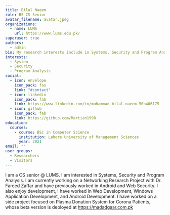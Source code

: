 ```yaml
---
title: Bilal Naeem
role: BS CS Senior
avatar_filename: avatar.jpeg
organizations:
  - name: LUMS
    url: https://www.lums.edu.pk/
superuser: true
authors:
  - admin
bio: My research interests include in Systems, Security and Program Analysis.
interests:
  - System
  - Security
  - Program Analysis
social:
  - icon: envelope
    icon_pack: fas
    link: "#contact"
  - icon: linkedin
    icon_pack: fab
    link: https://www.linkedin.com/in/muhammad-bilal-naeem-50b406175
  - icon: github
    icon_pack: fab
    link: https://github.com/Martian1998
education:
  courses:
    - course: BSc in Computer Science
      institution: Lahore University of Management Sciences
      year: 2021
email: ""
user_groups:
  - Researchers
  - Visitors
---
```

I am a CS  senior @ LUMS. I am interested in  Systems, Security and Program Analysis. I am currently working on a Networking Research Project with Dr. Fareed Zaffar and have previously worked in Android and Web Security. I also enjoy development, I have worked in Web Development, Windows Application Development, and Android Development. I have worked on a side project focused on Plasma Donation System for Corona Patients, whose beta version is deployed at [](https://madagaar-fba66.web.app/)<https://madadgaar.com.pk>